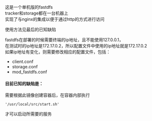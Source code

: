这是一个单机版的fastdfs  
tracker和storage都在一台机器上  
实现了与nginx的集成以便于通过http的方式进行访问

使用方法见最后的已知缺陷

fastdfs在部署的时候需要终端的ip地址，且不能使用127.0.0.1，  
在测试时的ip地址是172.17.0.2，所以配置文件中使用的ip地址就是172.17.0.2  
如果ip地址有变化，则需要修改相应的配置文件，包括：

* client.conf
* storage.conf
* mod_fastdfs.conf

#### 目前已知的缺陷是：

需要根据此镜像创建容器后，在容器内部执行

	'/usr/local/src/start.sh'

才可以启动所需要的服务
